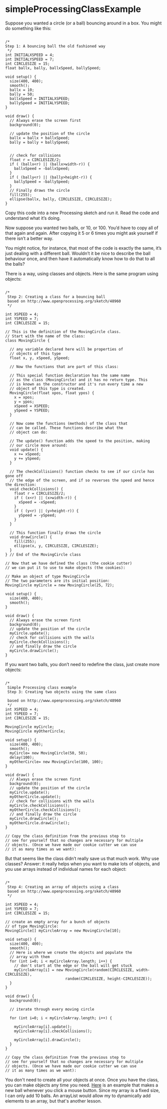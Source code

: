 # simpleProcessingClassExample



Suppose you wanted a circle (or a ball) bouncing around in a box. You
might do something like
this:


````

/*
Step 1: A bouncing ball the old fashioned way
 */
int INITIALXSPEED = 4;
int INITIALYSPEED = 7;
int CIRCLESIZE = 15;
float ballx, bally, ballxSpeed, ballySpeed;

void setup() {
  size(400, 400);
  smooth();
  ballx = 10;
  bally = 50;
  ballxSpeed = INITIALXSPEED;
  ballySpeed = INITIALYSPEED;
}

void draw() {
  // Always erase the screen first
  background(0);

  // update the position of the circle
  ballx = ballx + ballxSpeed;
  bally = bally + ballySpeed;


  // check for collisions
  float r = CIRCLESIZE/2;
  if ( (ballx<r) || (ballx>width-r)) {
    ballxSpeed = -ballxSpeed;
  }
  if ( (bally<r) || (bally>height-r)) {
    ballySpeed = -ballySpeed;
  }
  // Finally draws the circle
  fill(255);
  ellipse(ballx, bally, CIRCLESIZE, CIRCLESIZE);
}

````

Copy this code into a new Processing sketch and run it. Read the code and
understand what it’s doing.

Now suppose you wanted two balls, or 10, or 100. You’d have to copy all of
that again and again. After copying it 5 or 6 times you might ask yourself
if there isn’t a better way.

You might notice, for instance, that most of the code is exactly the same, 
it’s just dealing with a
different ball. Wouldn’t it be nice to
describe the ball behaviour once, and then have it automatically know how to
do that to all the balls?

There is a way, using classes and objects. Here is the same program using
objects:

````

/*
 Step 2: Creating a class for a bouncing ball
 based on http://www.openprocessing.org/sketch/48960
 */

int XSPEED = 4;
int YSPEED = 7;
int CIRCLESIZE = 15;

// This is the definition of the MovingCircle class.
// Start with the name of the class:
class MovingCircle {

  // any variable declared here will be properties of
  // objects of this type
  float x, y, xSpeed, ySpeed;

  // Now the functions that are part of this class:

  // This special function declaration has the same name
  // as the class (MovingCircle) and it has no return type. This
  // is known as the constructor and it's run every time a new
  // object of this type is created.
  MovingCircle(float xpos, float ypos) {
    x = xpos;
    y = ypos;
    xSpeed = XSPEED;
    ySpeed = YSPEED;
  }

  // Now come the functions (methods) of the class that
  // can be called. These functions describe what the
  // object can do:
  
  // The update() function adds the speed to the position, making
  // our circle move around:
  void update() {
    x += xSpeed;
    y += ySpeed;
  }

  // The checkCollisions() function checks to see if our circle has gone off
  // the edge of the screen, and if so reverses the speed and hence the direction:
  void checkCollisions() {
    float r = CIRCLESIZE/2;
    if ( (x<r) || (x>width-r)) {
      xSpeed = -xSpeed;
    }
    if ( (y<r) || (y>height-r)) {
      ySpeed = -ySpeed;
    }
  }

  // This function finally draws the circle
  void drawCircle() {
    fill(255);
    ellipse(x, y, CIRCLESIZE, CIRCLESIZE);
  }
} // End of the MovingCircle class

// Now that we have defined the class (the cookie cutter) 
// we can put it to use to make objects (the cookies):

// Make an object of type MovingCircle
// The two parameters are its initial position:
MovingCircle myCircle = new MovingCircle(25, 72);

void setup() {
  size(400, 400);
  smooth();
}

void draw() {
  // Always erase the screen first
  background(0);
  // update the position of the circle
  myCircle.update();
  // check for collisions with the walls
  myCircle.checkCollisions();
  // and finally draw the circle
  myCircle.drawCircle();
}

````

If you want two balls, you don’t need to redefine the class, just create
more objects:

````

/*
 Simple Processing class example 
 Step 3: Creating two objects using the same class
 
 based on http://www.openprocessing.org/sketch/48960
 */
int XSPEED = 4;
int YSPEED = 7;
int CIRCLESIZE = 15;

MovingCircle myCircle;
MovingCircle myOtherCircle;

void setup() {
  size(400, 400);
  smooth();
  myCircle= new MovingCircle(50, 50);
  delay(100);
  myOtherCircle= new MovingCircle(100, 100);
}

void draw() {
  // Always erase the screen first
  background(0);
  // update the position of the circle
  myCircle.update();
  myOtherCircle.update();
  // check for collisions with the walls
  myCircle.checkCollisions();
  myOtherCircle.checkCollisions();
  // and finally draw the circle
  myCircle.drawCircle();
  myOtherCircle.drawCircle();
}

// Copy the class definition from the previous step to 
// see for yourself that no changes are necessary for multiple 
// objects. (Once we have made our cookie cutter we can use
// it as many times as we want):

````

But that seems like the class didn’t really save us that much work. Why use
classes? Answer: it really
helps when you want to make lots of objects, and you use arrays instead of
individual names for each
object:

````

/*
 Step 4: Creating an array of objects using a class
 based on http://www.openprocessing.org/sketch/48960
 */
 
int XSPEED = 4;
int YSPEED = 7;
int CIRCLESIZE = 15;

// create an empty array for a bunch of objects
// of type MovingCircle:
MovingCircle[] myCircleArray = new MovingCircle[10];

void setup() {
  size(400, 400);
  smooth();
  // Here is where we create the objects and populate the
  // array with them
  for (int i=0; i < myCircleArray.length; i++) {
    // don't start at the edge or the ball will get stuck
    myCircleArray[i] = new MovingCircle(random(CIRCLESIZE, width-CIRCLESIZE), 
                           random(CIRCLESIZE, height-CIRCLESIZE));
  }
}

void draw() {
  background(0);

  // iterate through every moving circle

  for (int i=0; i < myCircleArray.length; i++) {

    myCircleArray[i].update();
    myCircleArray[i].checkCollisions();

    myCircleArray[i].drawCircle();
  }
}

// Copy the class definition from the previous step to 
// see for yourself that no changes are necessary for multiple 
// objects. (Once we have made our cookie cutter we can use
// it as many times as we want):

````

You don't need to create all your objects at once. Once you have
the class, you can make objects any time you need.
[Here](src/addBallsOnMouseButton.pde) is an example 
that makes a new ball whenever you click a mouse button. 
Since my array is a fixed size, I can only add 10 balls. An arrayList would
allow my to dynamically add elements to an array, but that's another lesson.
